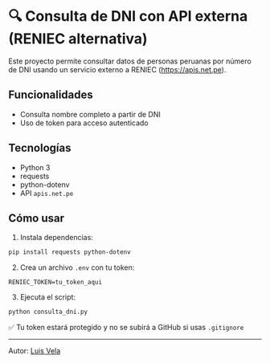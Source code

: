 # 🔍 Consulta de DNI con API externa (RENIEC alternativa)

Este proyecto permite consultar datos de personas peruanas por número de DNI usando un servicio externo a RENIEC (https://apis.net.pe).

## Funcionalidades
- Consulta nombre completo a partir de DNI
- Uso de token para acceso autenticado

## Tecnologías
- Python 3
- requests
- python-dotenv
- API `apis.net.pe`

## Cómo usar
1. Instala dependencias:

```bash
pip install requests python-dotenv
```

2. Crea un archivo `.env` con tu token:

```env
RENIEC_TOKEN=tu_token_aqui
```

3. Ejecuta el script:

```bash
python consulta_dni.py
```

✅ Tu token estará protegido y no se subirá a GitHub si usas `.gitignore`

---

Autor: [Luis Vela](https://www.linkedin.com/in/)
